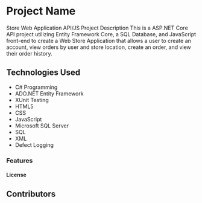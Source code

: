 # Project Name
Store Web Application API/JS
Project Description
This is a ASP.NET Core API project utilizing Entity Framework Core, a SQL Database, and JavaScript front-end to create a Web Store Application that allows a user to create an account, view orders by user and store location, create an order, and view their order history.
## Technologies Used
- C# Programming
- ADO.NET Entity Framework
- XUnit Testing
- HTML5
- CSS
- JavaScript
- Microsoft SQL Server
- SQL
- XML
- Defect Logging
### Features

#### License
## Contributors

